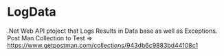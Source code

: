 # LogData
.Net Web API ptoject that Logs Results in Data base as well as Exceptions. 
Post Man Collection to Test => https://www.getpostman.com/collections/943db6c9883bd44108c1
